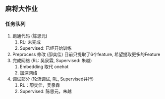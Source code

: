 ## 麻将大作业

### 任务队列

1. 跑通代码 (陈思元)
    1. RL: 未完成
    2. Supervised: 已经开始训练
2. Preprocess 修改 (卲奕佳)
   目前只提取了6个feature, 希望提取更多的Feature
3. 完成网络 (RL: 吴泉霖, Supervised: 朱越)
    1. Embedding 取代 onehot
    2. 加深网络
4. 调试部分 (轮流调试, RL, Supervised并行)
    1. RL：卲奕佳，吴泉霖
    2. Supervised: 陈思元，朱越